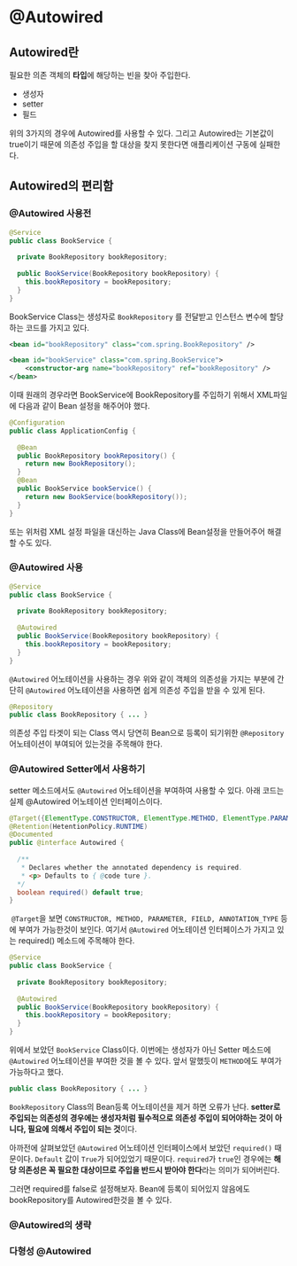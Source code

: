 # @Autowired

## Autowired란

필요한 의존 객체의 **타입**에 해당하는 빈을 찾아 주입한다.

- 생성자
- setter
- 필드

위의 3가지의 경우에 Autowired를 사용할 수 있다. 그리고 Autowired는 기본값이 true이기 때문에 의존성 주입을 할 대상을 찾지 못한다면 애플리케이션 구동에 실패한다.

## Autowired의 편리함

### @Autowired 사용전

```java
@Service
public class BookService {
  
  private BookRepository bookRepository;
  
  public BookService(BookRepository bookRepository) {
    this.bookRepository = bookRepository;
  }
}
```

BookService Class는 생성자로 `BookRepository` 를 전달받고 인스턴스 변수에 할당하는 코드를 가지고 있다.

```xml
<bean id="bookRepository" class="com.spring.BookRepository" />

<bean id="bookService" class="com.spring.BookService">
	<constructor-arg name="bookRepository" ref="bookRepository" />
</bean>
```

이때 원래의 경우라면 BookService에 BookRepository를 주입하기 위해서 XML파일에 다음과 같이 Bean 설정을 해주어야 했다.

```java
@Configuration
public class ApplicationConfig {
  
  @Bean
  public BookRepository bookRepository() {
    return new BookRepository();
  }
  @Bean
  public BookService bookService() {
    return new BookService(bookRepository());
  }
}
```

또는 위처럼 XML 설정 파일을 대신하는 Java Class에 Bean설정을 만들어주어 해결할 수도 있다.

### @Autowired 사용

```java
@Service
public class BookService {
  
  private BookRepository bookRepository;
  
  @Autowired
  public BookService(BookRepository bookRepository) {
    this.bookRepository = bookRepository;
  }
}
```

 `@Autowired` 어노테이션을 사용하는 경우 위와 같이 객체의 의존성을 가지는 부분에 간단히 `@Autowired` 어노테이션을 사용하면 쉽게 의존성 주입을 받을 수 있게 된다.

```java
@Repository
public class BookRepository { ... }
```

의존성 주입 타겟이 되는 Class 역시 당연히 Bean으로 등록이 되기위한 `@Repository` 어노테이션이 부여되어 있는것을 주목해야 한다.

### @Autowired Setter에서 사용하기

setter 메소드에서도 `@Autowired` 어노테이션을 부여하여 사용할 수 있다. 아래 코드는 실제 @Autowired 어노테이션 인터페이스이다.

```java
@Target({ElementType.CONSTRUCTOR, ElementType.METHOD, ElementType.PARAMETER, ElementType.FIELD, ElementType.ANNOTATION_TYPE})
@Retention(HetentionPolicy.RUNTIME)
@Documented
public @interface Autowired {
  
  /**
   * Declares whether the annotated dependency is required.
   * <p> Defaults to { @code ture }.
  */
  boolean required() default true;
}
```

​	`@Target`을 보면 `CONSTRUCTOR, METHOD, PARAMETER, FIELD, ANNOTATION_TYPE` 등에 부여가 가능한것이 보인다. 여기서 `@Autowired` 어노테이션 인터페이스가 가지고 있는 required() 메소드에 주목해야 한다.

```java
@Service
public class BookService {
  
  private BookRepository bookRepository;
  
  @Autowired
  public BookService(BookRepository bookRepository) {
    this.bookRepository = bookRepository;
  }
}
```

위에서 보았던 `BookService` Class이다. 이번에는 생성자가 아닌 Setter 메소드에 `@Autowired` 어노테이션을 부여한 것을 볼 수 있다. 앞서 말했듯이 `METHOD`에도 부여가 가능하다고 했다.

```java
public class BookRepository { ... }
```

`BookRepository` Class의 Bean등록 어노테이션을 제거 하면 오류가 난다. **setter로 주입되는 의존성의 경우에는 생성자처럼 필수적으로 의존성 주입이 되어야하는 것이 아니다, 필요에 의해서 주입이 되는 것**이다.

아까전에 살펴보았던 `@Autowired` 어노테이션 인터페이스에서 보았던 `required()` 때문이다. `Default` 값이 `True`가 되어있었기 때문이다. `required`가 `true`인 경우에는 **해당 의존성은 꼭 필요한 대상이므로 주입을 반드시 받아야 한다**라는 의미가 되어버린다.

그러면 required를 false로 설정해보자. Bean에 등록이 되어있지 않음에도 bookRepository를 Autowired한것을 볼 수 있다.

### @Autowired의 생략

### 다형성 @Autowired

